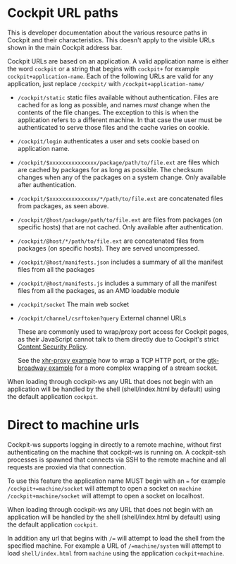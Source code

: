 
Cockpit URL paths
=================

This is developer documentation about the various resource paths in Cockpit
and their characteristics. This doesn't apply to the visible URLs shown
in the main Cockpit address bar.

Cockpit URLs are based on an application. A valid application name is
either the word ```cockpit``` or a string that begins with ```cockpit+```
for example ```cockpit+application-name```. Each of the following URLs
are valid for any application, just replace ```/cockpit/``` with ```/cockpit+application-name/```

 * ```/cockpit/static``` static files available without authentication. Files
   are cached for as long as possible, and names *must* change when the
   contents of the file changes. The exception to this is when the application
   refers to a different machine. In that case the user must be authenticated
   to serve those files and the cache varies on cookie.

 * ```/cockpit/login``` authenticates a user and sets cookie based on application
 name.

 * ```/cockpit/$xxxxxxxxxxxxxxx/package/path/to/file.ext``` are files which
   are cached by packages for as long as possible. The checksum changes when
   any of the packages on a system change. Only available after authentication.

 * ```/cockpit/$xxxxxxxxxxxxxxx/*/path/to/file.ext``` are concatenated files from
   packages, as seen above.

 * ```/cockpit/@host/package/path/to/file.ext``` are files from packages (on
   specific hosts) that are not cached. Only available after authentication.

 * ```/cockpit/@host/*/path/to/file.ext``` are concatenated files from
   packages (on specific hosts). They are served uncompressed.

 * ```/cockpit/@host/manifests.json``` includes a summary of all the manifest
   files from all the packages

 * ```/cockpit/@host/manifests.js``` includes a summary of all the manifest
   files from all the packages, as an AMD loadable module

 * ```/cockpit/socket``` The main web socket

 * ```/cockpit/channel/csrftoken?query``` External channel URLs

   These are commonly used to wrap/proxy port access for Cockpit pages, as
   their JavaScript cannot talk to them directly due to Cockpit's strict
   [Content Security Policy](https://developer.mozilla.org/en-US/docs/Web/HTTP/CSP).

   See the [xhr-proxy example](../examples/xhr-proxy) how to wrap a TCP HTTP
   port, or the [gtk-broadway example](../examples/gtk-broadway) for a more
   complex wrapping of a stream socket.

When loading through cockpit-ws any URL that does not begin with an
application will be handled by the shell (shell/index.html by default)
using the default application ```cockpit```.


Direct to machine urls
======================

Cockpit-ws supports logging in directly to a remote machine, without first
authenticating on the machine that cockpit-ws is running on. A cockpit-ssh
processes is spawned that connects via SSH to the remote machine and all
requests are proxied via that connection.

To use this feature the application name MUST begin with an ```=``` for
example ```/cockpit+=machine/socket``` will attempt to open a socket on
```machine``` ```/cockpit+machine/socket``` will attempt to open a socket
on localhost.

When loading through cockpit-ws any URL that does not begin with an
application will be handled by the shell (shell/index.html by default)
using the default application ```cockpit```.

In addition any url that begins with ```/=``` will attempt to load
the shell from the specified machine. For example a URL of
```/=machine/system``` will attempt to load ```shell/index.html```
from ```machine``` using the application ```cockpit+machine```.
